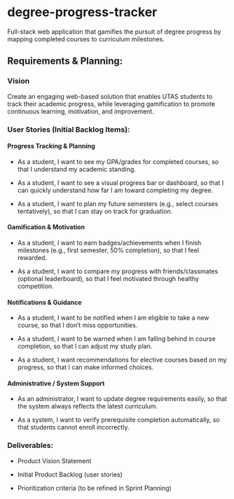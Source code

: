 # degree-progress-tracker
Full-stack web application that gamifies the pursuit of degree progress by mapping completed courses to curriculum milestones.


## Requirements & Planning:

### Vision

Create an engaging web-based solution that enables UTAS students to track their academic progress, while leveraging gamification to promote continuous learning, motivation, and improvement.

### User Stories (Initial Backlog Items):

#### Progress Tracking & Planning

- As a student, I want to see my GPA/grades for completed courses, so that I understand my academic standing.

- As a student, I want to see a visual progress bar or dashboard, so that I can quickly understand how far I am toward completing my degree.

- As a student, I want to plan my future semesters (e.g., select courses tentatively), so that I can stay on track for graduation.


#### Gamification & Motivation

- As a student, I want to earn badges/achievements when I finish milestones (e.g., first semester, 50% completion), so that I feel rewarded.

- As a student, I want to compare my progress with friends/classmates (optional leaderboard), so that I feel motivated through healthy competition.


#### Notifications & Guidance

- As a student, I want to be notified when I am eligible to take a new course, so that I don’t miss opportunities.

- As a student, I want to be warned when I am falling behind in course completion, so that I can adjust my study plan.

- As a student, I want recommendations for elective courses based on my progress, so that I can make informed choices.


#### Administrative / System Support

- As an administrator, I want to update degree requirements easily, so that the system always reflects the latest curriculum.

- As a system, I want to verify prerequisite completion automatically, so that students cannot enroll incorrectly.


### Deliverables:

- Product Vision Statement

- Initial Product Backlog (user stories)

- Prioritization criteria (to be refined in Sprint Planning) 